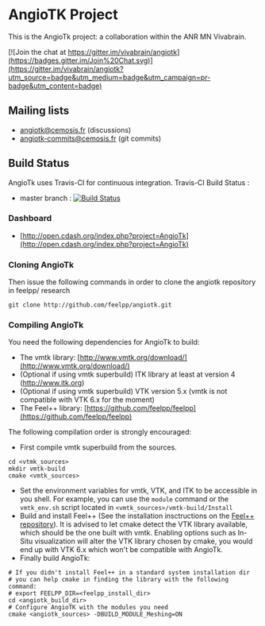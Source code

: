 AngioTK Project
===============

This is the AngioTk project: a collaboration within the ANR MN Vivabrain.


[![Join the chat at https://gitter.im/vivabrain/angiotk](https://badges.gitter.im/Join%20Chat.svg)](https://gitter.im/vivabrain/angiotk?utm_source=badge&utm_medium=badge&utm_campaign=pr-badge&utm_content=badge)


## Mailing lists

 - angiotk@cemosis.fr (discussions)
 - angiotk-commits@cemosis.fr (git commits)

## Build Status

AngioTk uses Travis-CI for continuous integration.
Travis-CI Build Status :

  - master branch : [![Build Status](https://magnum.travis-ci.com/feelpp/angiotk.svg?token=bYtmwPh98RexKnPLongV&branch=master)](https://magnum.travis-ci.com/feelpp/angiotk)

### Dashboard

  - [http://open.cdash.org/index.php?project=AngioTk](http://open.cdash.org/index.php?project=AngioTk)

### Cloning AngioTk

Then issue the following commands in order to clone the angiotk repository in feelpp/ research
```
git clone http://github.com/feelpp/angiotk.git
```

### Compiling AngioTk

You need the following dependencies for AngioTk to build:
* The vmtk library: [http://www.vmtk.org/download/](http://www.vmtk.org/download/)
* (Optional if using vmtk superbuild) ITK library at least at version 4 (http://www.itk.org)
* (Optional if using vmtk superbuild) VTK version 5.x (vmtk is not compatible with VTK 6.x for the moment)
* The Feel++ library: [https://github.com/feelpp/feelpp](https://github.com/feelpp/feelpp)

The following compilation order is strongly encouraged:
* First compile vmtk superbuild from the sources.
```
cd <vtmk_sources>
mkdir vmtk-build
cmake <vmtk_sources>
```
* Set the environment variables for vmtk, VTK, and ITK to be accessible in you shell. For example, you can use the `module` command or the `vmtk_env.sh` script located in `<vmtk_sources>/vmtk-build/Install`
* Build and install Feel++ (See the installation insctructions on the [Feel++ repository](https://github.com/feelpp/feelpp)). It is advised to let cmake detect the VTK library available, which should be the one built with vmtk. Enabling options such as In-Situ visualization will alter the VTK library chosen by cmake, you would end up with VTK 6.x which won't be compatible with AngioTk.
* Finally build AngioTk:
```
# If you didn't install Feel++ in a standard system installation dir
# you can help cmake in finding the library with the following command:
# export FEELPP_DIR=<feelpp_install_dir>
cd <angiotk_build_dir>
# Configure AngioTK with the modules you need
cmake <angiotk_sources> -DBUILD_MODULE_Meshing=ON
```
